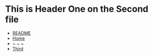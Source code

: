 # This is Header One on the Second file

* [README](https://keyork54.github.io/https-github.com-SoC-Infotech-test/README.html)
* [Home](https://keyork54.github.io/https-github.com-SoC-Infotech-test/index.html)
* ~ ~ ~
* [Third](https://keyork54.github.io/https-github.com-SoC-Infotech-test/third.html)
